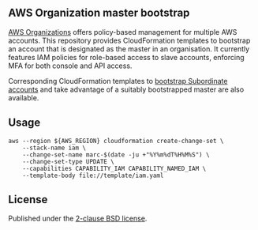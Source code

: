 ## AWS Organization master bootstrap

[AWS Organizations][awsorgs] offers policy-based management for multiple AWS
accounts.  This repository provides CloudFormation templates to bootstrap an
account that is designated as the master in an organisation.  It currently
features IAM policies for role-based access to slave accounts, enforcing MFA
for both console and API access.

Corresponding CloudFormation templates to [bootstrap Subordinate
accounts][slaves] and take advantage of a suitably bootstrapped master are also
available.

## Usage

```
aws --region ${AWS_REGION} cloudformation create-change-set \
    --stack-name iam \
    --change-set-name marc-$(date -ju +"%Y%m%dT%H%M%S") \
    --change-set-type UPDATE \
    --capabilities CAPABILITY_IAM CAPABILITY_NAMED_IAM \
    --template-body file://template/iam.yaml
```

## License

Published under the [2-clause BSD license][license].

[awsorgs]: https://aws.amazon.com/organizations
[slaves]: https://github.com/sinistral/aws-slave-infra

[license]: https://opensource.org/licenses/BSD-2-Clause

